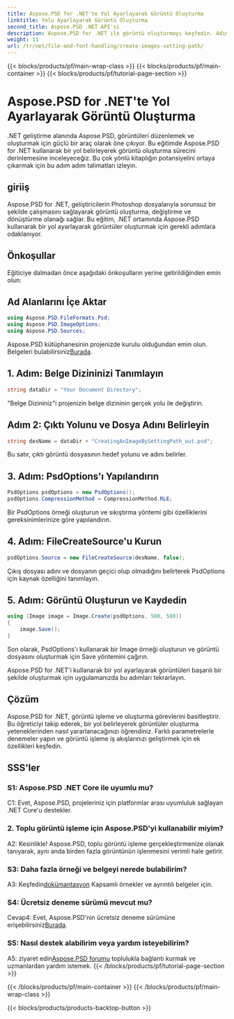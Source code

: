 ```yaml
---
title: Aspose.PSD for .NET'te Yol Ayarlayarak Görüntü Oluşturma
linktitle: Yolu Ayarlayarak Görüntü Oluşturma
second_title: Aspose.PSD .NET API'si
description: Aspose.PSD for .NET ile görüntü oluşturmayı keşfedin. Adım adım kılavuzumuzu takip edin ve bu güçlü kütüphanenin potansiyelini ortaya çıkarın.
weight: 11
url: /tr/net/file-and-font-handling/create-images-setting-path/
---
```


{{< blocks/products/pf/main-wrap-class >}}
{{< blocks/products/pf/main-container >}}
{{< blocks/products/pf/tutorial-page-section >}}

# Aspose.PSD for .NET'te Yol Ayarlayarak Görüntü Oluşturma

.NET geliştirme alanında Aspose.PSD, görüntüleri düzenlemek ve oluşturmak için güçlü bir araç olarak öne çıkıyor. Bu eğitimde Aspose.PSD for .NET kullanarak bir yol belirleyerek görüntü oluşturma sürecini derinlemesine inceleyeceğiz. Bu çok yönlü kitaplığın potansiyelini ortaya çıkarmak için bu adım adım talimatları izleyin.

## giriiş

Aspose.PSD for .NET, geliştiricilerin Photoshop dosyalarıyla sorunsuz bir şekilde çalışmasını sağlayarak görüntü oluşturma, değiştirme ve dönüştürme olanağı sağlar. Bu eğitim, .NET ortamında Aspose.PSD kullanarak bir yol ayarlayarak görüntüler oluşturmak için gerekli adımlara odaklanıyor.

## Önkoşullar

Eğiticiye dalmadan önce aşağıdaki önkoşulların yerine getirildiğinden emin olun:

## Ad Alanlarını İçe Aktar

```csharp
using Aspose.PSD.FileFormats.Psd;
using Aspose.PSD.ImageOptions;
using Aspose.PSD.Sources;
```

Aspose.PSD kütüphanesinin projenizde kurulu olduğundan emin olun. Belgeleri bulabilirsiniz[Burada](https://reference.aspose.com/psd/net/).

## 1. Adım: Belge Dizininizi Tanımlayın

```csharp
string dataDir = "Your Document Directory";
```

"Belge Dizininiz"i projenizin belge dizininin gerçek yolu ile değiştirin.

## Adım 2: Çıktı Yolunu ve Dosya Adını Belirleyin

```csharp
string desName = dataDir + "CreatingAnImageBySettingPath_out.psd";
```

Bu satır, çıktı görüntü dosyasının hedef yolunu ve adını belirler.

## 3. Adım: PsdOptions'ı Yapılandırın

```csharp
PsdOptions psdOptions = new PsdOptions();
psdOptions.CompressionMethod = CompressionMethod.RLE;
```

Bir PsdOptions örneği oluşturun ve sıkıştırma yöntemi gibi özelliklerini gereksinimlerinize göre yapılandırın.

## 4. Adım: FileCreateSource'u Kurun

```csharp
psdOptions.Source = new FileCreateSource(desName, false);
```

Çıkış dosyası adını ve dosyanın geçici olup olmadığını belirterek PsdOptions için kaynak özelliğini tanımlayın.

## 5. Adım: Görüntü Oluşturun ve Kaydedin

```csharp
using (Image image = Image.Create(psdOptions, 500, 500))
{
    image.Save();
}
```

Son olarak, PsdOptions'ı kullanarak bir Image örneği oluşturun ve görüntü dosyasını oluşturmak için Save yöntemini çağırın.

Aspose.PSD for .NET'i kullanarak bir yol ayarlayarak görüntüleri başarılı bir şekilde oluşturmak için uygulamanızda bu adımları tekrarlayın.

## Çözüm

Aspose.PSD for .NET, görüntü işleme ve oluşturma görevlerini basitleştirir. Bu öğreticiyi takip ederek, bir yol belirleyerek görüntüler oluşturma yeteneklerinden nasıl yararlanacağınızı öğrendiniz. Farklı parametrelerle denemeler yapın ve görüntü işleme iş akışlarınızı geliştirmek için ek özellikleri keşfedin.

## SSS'ler

### S1: Aspose.PSD .NET Core ile uyumlu mu?

C1: Evet, Aspose.PSD, projeleriniz için platformlar arası uyumluluk sağlayan .NET Core'u destekler.

### 2. Toplu görüntü işleme için Aspose.PSD'yi kullanabilir miyim?

A2: Kesinlikle! Aspose.PSD, toplu görüntü işleme gerçekleştirmenize olanak tanıyarak, aynı anda birden fazla görüntünün işlenmesini verimli hale getirir.

### S3: Daha fazla örneği ve belgeyi nerede bulabilirim?

 A3: Keşfedin[dokümantasyon](https://reference.aspose.com/psd/net/) Kapsamlı örnekler ve ayrıntılı belgeler için.

### S4: Ücretsiz deneme sürümü mevcut mu?

 Cevap4: Evet, Aspose.PSD'nin ücretsiz deneme sürümüne erişebilirsiniz[Burada](https://releases.aspose.com/).

### S5: Nasıl destek alabilirim veya yardım isteyebilirim?

 A5: ziyaret edin[Aspose.PSD forumu](https://forum.aspose.com/c/psd/34) toplulukla bağlantı kurmak ve uzmanlardan yardım istemek.
{{< /blocks/products/pf/tutorial-page-section >}}

{{< /blocks/products/pf/main-container >}}
{{< /blocks/products/pf/main-wrap-class >}}

{{< blocks/products/products-backtop-button >}}
